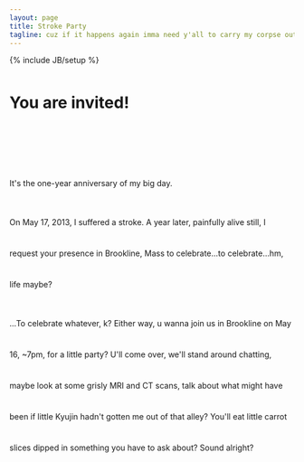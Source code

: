 ```yaml
---
layout: page
title: Stroke Party
tagline: cuz if it happens again imma need y'all to carry my corpse out
---
```

{% include JB/setup %}

<!-- <img src="assets/media/images/cbrain.png" alt="" width="" height="" border="0" /> -->
<div class="span11 col6" style="background-image: url(assets/media/images/cbrain.jpg);">
<div class="copy" style="line-height:55px;">
	<h1>You are invited!</h1>
	<div class="row">&nbsp;</div>
	<p>It's the one-year anniversary of my big day.</p>
	<p>On May 17, 2013, I suffered a stroke. A year later, painfully alive still, I request your presence in Brookline, Mass to celebrate...to celebrate...hm, life maybe?</p>
<p>...To celebrate whatever, k? Either way, u wanna join us in Brookline on May 16, ~7pm, for a little party? U'll come over, we'll stand around chatting, maybe look at some grisly MRI and CT scans, talk about what might have been if little Kyujin hadn't gotten me out of that alley? You'll eat little carrot slices dipped in something you have to ask about? Sound alright?</p>
<p>
	<div class="row">&nbsp;</div>
	<div class="row">&nbsp;</div>
	<div class="row">&nbsp;</div>
</p>
	</div>
</div>